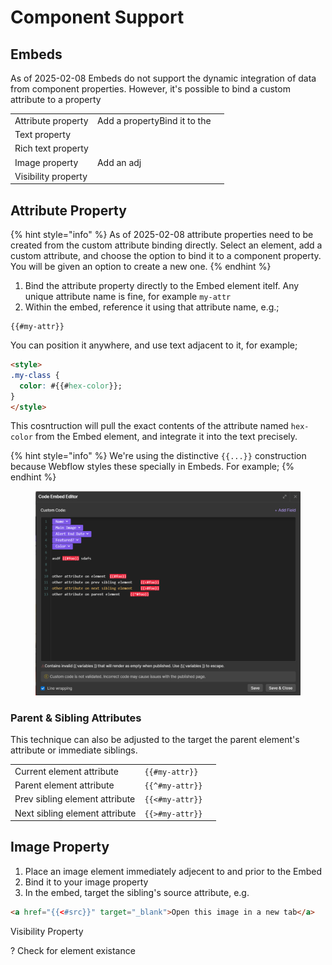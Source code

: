 # Component Support





## Embeds

As of 2025-02-08 Embeds do not support the dynamic integration of data from component properties.  However, it's possible to bind a custom attribute to a property

|                     |                              |   |
| ------------------- | ---------------------------- | - |
| Attribute property  | Add a propertyBind it to the |   |
| Text property       |                              |   |
| Rich text property  |                              |   |
| Image property      | Add an adj                   |   |
| Visibility property |                              |   |



## Attribute Property      &#x20;

{% hint style="info" %}
As of 2025-02-08 attribute properties need to be created from the custom attribute binding directly.  Select an element, add a custom attribute, and choose the option to bind it to a component property.  You will be given an option to create a new one.&#x20;
{% endhint %}

1. Bind the attribute property directly to the Embed element itelf.  Any unique attribute name is fine, for example `my-attr`&#x20;
2. Within the embed, reference it using that attribute name, e.g.;     &#x20;

```
{{#my-attr}}
```

You can position it anywhere, and use text adjacent to it, for example;

```html
<style>
.my-class {
  color: #{{#hex-color}};
}
</style>
```

This cosntruction will pull the exact contents of the attribute named `hex-color` from the Embed element, and integrate it into the text precisely.&#x20;

{% hint style="info" %}
We're using the distinctive `{{...}}` construction because Webflow styles these specially in Embeds.  For example;&#x20;
{% endhint %}

<figure><img src="../.gitbook/assets/image.png" alt=""><figcaption></figcaption></figure>

### Parent & Sibling Attributes  &#x20;

This technique can also be adjusted to the target the parent element's attribute or immediate siblings. &#x20;

|                                  |                  |   |
| -------------------------------- | ---------------- | - |
| Current element attribute        | `{{#my-attr}}`   |   |
| Parent element attribute         | `{{^#my-attr}}`  |   |
| Prev sibling element attribute   | `{{<#my-attr}}`  |   |
| Next sibling element attribute   | `{{>#my-attr}}`  |   |



## Image Property&#x20;

1. Place an image element immediately adjecent to and prior to the Embed &#x20;
2. Bind it to your image property&#x20;
3. In the embed, target the sibling's source attribute, e.g.&#x20;

```html
<a href="{{<#src}}" target="_blank">Open this image in a new tab</a> 
```





Visibility Property

? Check for element existance &#x20;







